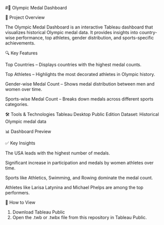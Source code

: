 #🏅 Olympic Medal Dashboard

📌 Project Overview

The Olympic Medal Dashboard is an interactive Tableau dashboard that visualizes historical Olympic medal data. It provides insights into country-wise performance, top athletes, gender distribution, and sports-specific achievements.

🔍 Key Features

Top Countries – Displays countries with the highest medal counts.

Top Athletes – Highlights the most decorated athletes in Olympic history.

Gender-wise Medal Count – Shows medal distribution between men and women over time.

Sports-wise Medal Count – Breaks down medals across different sports categories.


🛠 Tools & Technologies
Tableau Desktop Public Edition
Dataset: Historical Olympic medal data

📊 Dashboard Preview

✅ Key Insights

The USA leads with the highest number of medals.

Significant increase in participation and medals by women athletes over time.

Sports like Athletics, Swimming, and Rowing dominate the medal count.

Athletes like Larisa Latynina and Michael Phelps are among the top performers.


🚀 How to View

1. Download Tableau Public
2. Open the .twb or .twbx file from this repository in Tableau Public.
